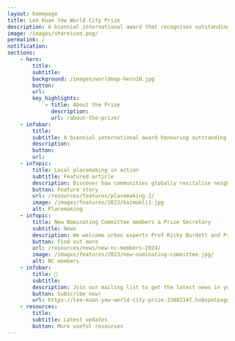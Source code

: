 ```yaml
---
layout: homepage
title: Lee Kuan Yew World City Prize
description: A biennial international award that recognises outstanding cities in tackling urban challenges to bring about a holistic & sustained urban transformation
image: /images/shareicon.png/
permalink: /
notification: 
sections:
    - hero:
        title: ·
        subtitle: 
        background: /images/worldmap-hero10.jpg
        button: 
        url: 
        key_highlights:
            - title: About the Prize
              description: 
              url: /about-the-prize/
    - infobar:    
        title: 
        subtitle: A biennial international award honouring outstanding cities in creating liveable, vibrant & sustainable urban communities.
        description:
        button: 
        url: 
    - infopic:    
        title: Local placemaking in action 
        subtitle: Featured article
        description: Discover how communities globally revitalise neighbourhoods through local knowledge and identity in this Part 2 feature.
        button: Feature story
        url: /resources/features/placemaking-2/
        image: /images/features/2023/kaimakli1.jpg
        alt: Placemaking
    - infopic:    
        title: New Nominating Committee members & Prize Secretary
        subtitle: News
        description: We welcome urban experts Prof Ricky Burdett and Prof Weiping Wu to the Nominating Committee, and Ms Yap Lay Bee as our new Prize Secretary!
        button: Find out more
        url: /resources/news/new-nc-members-2024/
        image: /images/features/2023/new-nominating-committee.jpg/
        alt: NC members
    - infobar:    
        title: 📩
        subtitle: 
        description: Join our mailing list to get the latest news in your inbox!
        button: Subscribe now!  
        url: https://lee-kuan-yew-world-city-prize-23882147.hubspotpagebuilder.com/subscribe
    - resources:
        title: 
        subtitle: Latest updates
        button: More useful resources
---
```

